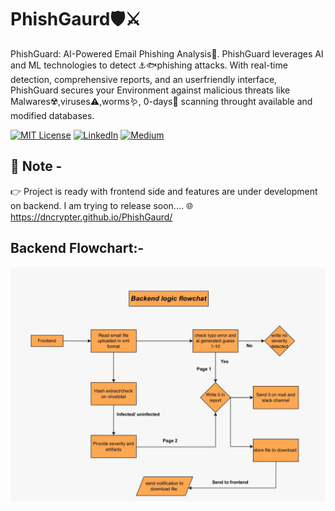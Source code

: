 # PhishGaurd🛡️⚔️
PhishGuard: AI-Powered Email Phishing Analysis🔎.  PhishGuard leverages AI and ML technologies to detect  ⚓🐟phishing attacks. With real-time detection, comprehensive reports, and an userfriendly interface, PhishGuard secures your Environment against malicious threats like Malwares☢️,viruses⚠️,worms🪱, 0-days🐞 scanning throught available and modified databases.

[![MIT License](https://img.shields.io/badge/License-MIT-green.svg)](https://choosealicense.com/licenses/mit/)
[![LinkedIn](https://img.shields.io/badge/LinkedIn-Profile-blue)](https://www.linkedin.com/in/nikhil--chaudhari/)
[![Medium](https://img.shields.io/badge/Medium-Writeups-black)](https://medium.com/@nikhil-c)

## 📢 Note -
👉 Project is ready with frontend side and features are under development on backend. I am trying to release soon....
🌐 https://dncrypter.github.io/PhishGaurd/ 

## Backend Flowchart:-
![](https://github.com/DNcrypter/PhishGaurd/blob/main/Phishgaurd_backend_Flowchart.jpg)
